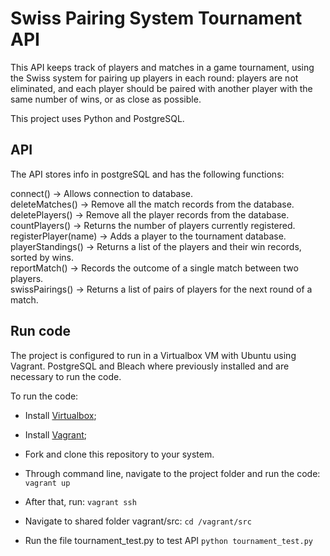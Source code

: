 # Swiss Pairing System Tournament API

This API keeps track of players and matches in a game tournament, using the Swiss system for pairing up players in each round: players are not eliminated, and each player should be paired with another player with the same number of wins, or as close as possible.

This project uses Python and PostgreSQL.

## API
The API stores info in postgreSQL and has the following functions:

connect() -> Allows connection to database.<br>deleteMatches() -> Remove all the match records from the database.<br>deletePlayers() -> Remove all the player records from the database.<br>countPlayers() -> Returns the number of players currently registered.<br>registerPlayer(name) -> Adds a player to the tournament database.<br>playerStandings() -> Returns a list of the players and their win records, sorted by wins.<br>reportMatch() -> Records the outcome of a single match between two players.<br>swissPairings() -> Returns a list of pairs of players for the next round of a match.



## Run code
The project is configured to run in a Virtualbox VM with Ubuntu using Vagrant. PostgreSQL and Bleach where previously installed and are necessary to run the code.

To run the code:
- Install [Virtualbox](https://www.virtualbox.org/);

- Install [Vagrant](https://www.vagrantup.com/);

- Fork and clone this repository to your system.

- Through command line, navigate to the project folder and run the code:
`vagrant up`

- After that, run:
`vagrant ssh`

- Navigate to shared folder vagrant/src:
`cd /vagrant/src`

- Run the file tournament_test.py to test API
`python tournament_test.py`